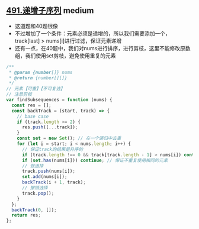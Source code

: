 ## [491.递增子序列](https://leetcode.cn/problems/increasing-subsequences/) <Badge type="warning">medium</Badge>

- 这道题和40题很像
- 不过增加了一个条件：元素必须是递增的，所以我们需要添加一个， track[last] > nums[i]进行过滤，保证元素递增
- 还有一点，在40题中，我们对nums进行排序，进行剪枝，这里不能修改原数组，我们使用set剪枝，避免使用重复的元素


```js
/**
 * @param {number[]} nums
 * @return {number[][]}
 */
// 元素【可重】【不可复选】
// 注意剪枝
var findSubsequences = function (nums) {
  const res = [];
  const backTrack = (start, track) => {
    // base case
    if (track.length >= 2) {
      res.push([...track]);
    }
    const set = new Set(); // 在一个递归中去重
    for (let i = start; i < nums.length; i++) {
      // 保证track的结果是升序的
      if (track.length !== 0 && track[track.length - 1] > nums[i]) continue;
      if (set.has(nums[i])) continue; // 保证不重复使用相同的元素
      // 做选择
      track.push(nums[i]);
      set.add(nums[i]);
      backTrack(i + 1, track);
      // 撤销选择
      track.pop();
    }
  };
  backTrack(0, []);
  return res;
};
```
